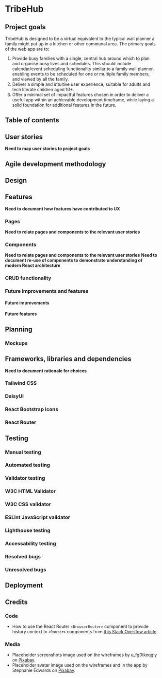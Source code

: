 # TribeHub

## Project goals
TribeHub is designed to be a virtual equivalent to the typical wall planner a family might put up in a kitchen or other communal area. The primary goals of the web app are to:
1) Provide busy families with a single, central hub around which to plan and organise busy lives and schedules. This should include calendar/event scheduling functionality similar to a family wall planner, enabling events to be scheduled for one or multiple family members, and viewed by all the family.
2) Deliver a simple and intuitive user experience, suitable for adults and tech literate children aged 10+. 
3) Offer a minimal set of impactful features chosen in order to deliver a useful app within an achievable development timeframe, while laying a solid foundation for additional features in the future.

## Table of contents

## User stories
**Need to map user stories to project goals**

## Agile development methodology

## Design

## Features
**Need to document how features have contributed to UX**

### Pages
**Need to relate pages and components to the relevant user stories**

### Components
**Need to relate pages and components to the relevant user stories**
**Need to document re-use of components to demonstrate understanding of modern React architecture**

### CRUD functionality

### Future improvements and features

#### Future improvements

#### Future features

## Planning

### Mockups

## Frameworks, libraries and dependencies
**Need to document rationale for choices**

### Tailwind CSS

### DaisyUI

### React Bootstrap Icons

### React Router

## Testing

### Manual testing

### Automated testing

### Validator testing

### W3C HTML Validator

### W3C CSS validator

### ESLint JavaScript validator

### Lighthouse testing

### Accessability testing

### Resolved bugs

### Unresolved bugs

## Deployment

## Credits

### Code
- How to use the React Router `<BrowserRouter>` component to provide history context to `<Router>` components from [this Stack Overflow article](https://stackoverflow.com/questions/65425884/react-router-v6-error-useroutes-may-be-used-only-in-the-context-of-a-route)

### Media
- Placeholder screenshots image used on the wireframes by u_fg0tkeqgiy on [Pixabay](https://pixabay.com/vectors/view-web-secure-image-ipad-laptop-7321141/).
- Placeholder avatar image used on the wireframes and in the app by Stephanie Edwards on [Pixabay](https://pixabay.com/vectors/blank-profile-picture-mystery-man-973460/).